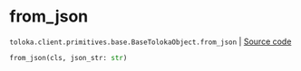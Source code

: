 # from_json
`toloka.client.primitives.base.BaseTolokaObject.from_json` | [Source code](https://github.com/Toloka/toloka-kit/blob/v1.1.3/src/client/primitives/base.py#L334)

```python
from_json(cls, json_str: str)
```

